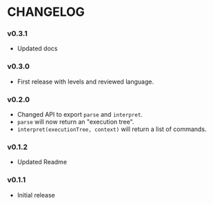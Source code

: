# CHANGELOG

### v0.3.1
- Updated docs

### v0.3.0
- First release with levels and reviewed language.

### v0.2.0
- Changed API to export `parse` and `interpret`.
- `parse` will now return an "execution tree".
- `interpret(executionTree, context)` will return a list of commands.

### v0.1.2
- Updated Readme

### v0.1.1
- Initial release

